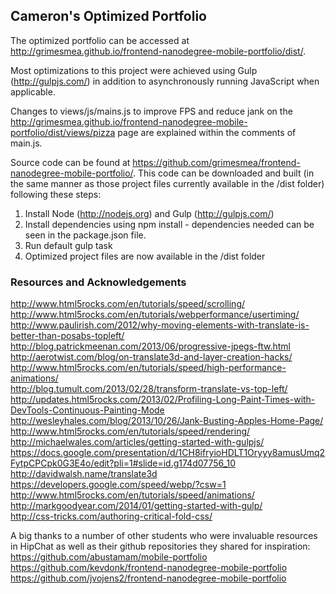 ## Cameron's Optimized Portfolio
The optimized portfolio can be accessed at http://grimesmea.github.io/frontend-nanodegree-mobile-portfolio/dist/.

Most optimizations to this project were achieved using Gulp (http://gulpjs.com/) in addition to asynchronously running JavaScript when applicable.

Changes to views/js/mains.js to improve FPS and reduce jank on the  http://grimesmea.github.io/frontend-nanodegree-mobile-portfolio/dist/views/pizza page are explained within the comments of main.js.

Source code can be found at https://github.com/grimesmea/frontend-nanodegree-mobile-portfolio/. This code can be downloaded and built (in the same manner as those project files currently available in the /dist folder) following these steps:  
1) Install Node (http://nodejs.org) and Gulp (http://gulpjs.com/)  
2) Install dependencies using npm install - dependencies needed can be seen in
the package.json file.  
3) Run default gulp task  
4) Optimized project files are now available in the /dist folder  

### Resources and Acknowledgements
http://www.html5rocks.com/en/tutorials/speed/scrolling/  
http://www.html5rocks.com/en/tutorials/webperformance/usertiming/  
http://www.paulirish.com/2012/why-moving-elements-with-translate-is-better-than-posabs-topleft/  
http://blog.patrickmeenan.com/2013/06/progressive-jpegs-ftw.html  
http://aerotwist.com/blog/on-translate3d-and-layer-creation-hacks/  
http://www.html5rocks.com/en/tutorials/speed/high-performance-animations/  
http://blog.tumult.com/2013/02/28/transform-translate-vs-top-left/  
http://updates.html5rocks.com/2013/02/Profiling-Long-Paint-Times-with-DevTools-Continuous-Painting-Mode  
http://wesleyhales.com/blog/2013/10/26/Jank-Busting-Apples-Home-Page/  
http://www.html5rocks.com/en/tutorials/speed/rendering/  
http://michaelwales.com/articles/getting-started-with-gulpjs/  
https://docs.google.com/presentation/d/1CH8ifryioHDLT1Oryyy8amusUmq2FytpCPCpk0G3E4o/edit?pli=1#slide=id.g174d07756_10  
http://davidwalsh.name/translate3d  
https://developers.google.com/speed/webp/?csw=1  
http://www.html5rocks.com/en/tutorials/speed/animations/  
http://markgoodyear.com/2014/01/getting-started-with-gulp/  
http://css-tricks.com/authoring-critical-fold-css/  

A big thanks to a number of other students who were invaluable resources in HipChat as well as their github repositories they shared for inspiration:  
https://github.com/abustamam/mobile-portfolio  
https://github.com/kevdonk/frontend-nanodegree-mobile-portfolio  
https://github.com/jvojens2/frontend-nanodegree-mobile-portfolio  
